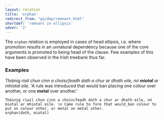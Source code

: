 ```yaml
---
layout: relation
title: 'orphan'
redirect_from: "ga/dep/remnant.html"
shortdef: 'remnant in ellipsis'
udver: '2'
---
```


The `orphan` relation is employed in cases of head ellipsis, i.e. where promotion results in an unnatural dependency because  one of the core arguments is promoted to being head of the clause. Few examples of this have been observed in the Irish treebank thus far.

### Examples

_Tháinig riail chun cinn a choiscfeadh dath a chur ar dhath eile, nó <b>miotal</b> ar mhiotal eile._ 'A rule was introduced that would ban placing one colour over another, or one <b>metal</b> over another.'

~~~ sdparse
Tháinig riail chun cinn a choiscfeadh dath a chur ar dhath eile, nó miotal ar mhiotal eile. \n Came rule to fore that would_ban colour to put on colour other, or metal on metal other.
orphan(dath, miotal)
~~~
<!-- Interlanguage links updated Út zář 29 18:41:33 CEST 2020 -->
